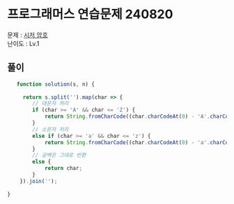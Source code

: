 # 프로그래머스 연습문제 240820

문제 : [시저 암호](https://school.programmers.co.kr/learn/courses/30/lessons/12926)  
난이도 : Lv.1

## 풀이

``` javascript
   function solution(s, n) {
    
     return s.split('').map(char => {
        // 대문자 처리
        if (char >= 'A' && char <= 'Z') {
            return String.fromCharCode((char.charCodeAt(0) - 'A'.charCodeAt(0) + n) % 26 + 'A'.charCodeAt(0));
        }
        // 소문자 처리
        else if (char >= 'a' && char <= 'z') {
            return String.fromCharCode((char.charCodeAt(0) - 'a'.charCodeAt(0) + n) % 26 + 'a'.charCodeAt(0));
        }
        // 공백은 그대로 반환
        else {
            return char;
        }
    }).join('');
    
}
```
